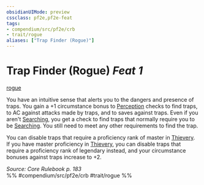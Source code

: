 ```yaml
---
obsidianUIMode: preview
cssclass: pf2e,pf2e-feat
tags:
- compendium/src/pf2e/crb
- trait/rogue
aliases: ["Trap Finder (Rogue)"]
---
```

# Trap Finder (Rogue)  *Feat 1*  
[rogue](/rules/traits/rogue.md)  


You have an intuitive sense that alerts you to the dangers and presence of traps. You gain a +1 circumstance bonus to [Perception](/compendium/skills.md#Perception) checks to find traps, to AC against attacks made by traps, and to saves against traps. Even if you aren't [Searching](/rules/actions/search.md), you get a check to find traps that normally require you to be [Searching](/rules/actions/search.md). You still need to meet any other requirements to find the trap.

You can disable traps that require a proficiency rank of master in [Thievery](/compendium/skills.md#Thievery). If you have master proficiency in [Thievery](/compendium/skills.md#Thievery), you can disable traps that require a proficiency rank of legendary instead, and your circumstance bonuses against traps increase to +2.

*Source: Core Rulebook p. 183*  
%% #compendium/src/pf2e/crb #trait/rogue %%